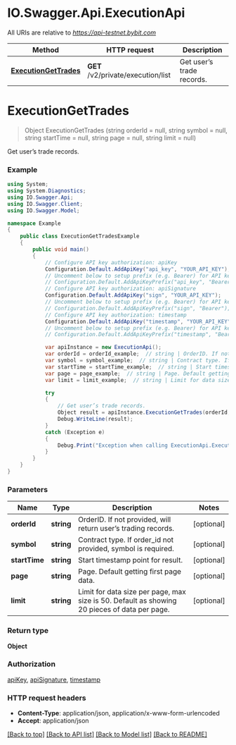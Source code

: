 # IO.Swagger.Api.ExecutionApi

All URIs are relative to *https://api-testnet.bybit.com*

Method | HTTP request | Description
------------- | ------------- | -------------
[**ExecutionGetTrades**](ExecutionApi.md#executiongettrades) | **GET** /v2/private/execution/list | Get user’s trade records.


<a name="executiongettrades"></a>
# **ExecutionGetTrades**
> Object ExecutionGetTrades (string orderId = null, string symbol = null, string startTime = null, string page = null, string limit = null)

Get user’s trade records.

### Example
```csharp
using System;
using System.Diagnostics;
using IO.Swagger.Api;
using IO.Swagger.Client;
using IO.Swagger.Model;

namespace Example
{
    public class ExecutionGetTradesExample
    {
        public void main()
        {
            // Configure API key authorization: apiKey
            Configuration.Default.AddApiKey("api_key", "YOUR_API_KEY");
            // Uncomment below to setup prefix (e.g. Bearer) for API key, if needed
            // Configuration.Default.AddApiKeyPrefix("api_key", "Bearer");
            // Configure API key authorization: apiSignature
            Configuration.Default.AddApiKey("sign", "YOUR_API_KEY");
            // Uncomment below to setup prefix (e.g. Bearer) for API key, if needed
            // Configuration.Default.AddApiKeyPrefix("sign", "Bearer");
            // Configure API key authorization: timestamp
            Configuration.Default.AddApiKey("timestamp", "YOUR_API_KEY");
            // Uncomment below to setup prefix (e.g. Bearer) for API key, if needed
            // Configuration.Default.AddApiKeyPrefix("timestamp", "Bearer");

            var apiInstance = new ExecutionApi();
            var orderId = orderId_example;  // string | OrderID. If not provided, will return user’s trading records. (optional) 
            var symbol = symbol_example;  // string | Contract type. If order_id not provided, symbol is required. (optional) 
            var startTime = startTime_example;  // string | Start timestamp point for result. (optional) 
            var page = page_example;  // string | Page. Default getting first page data. (optional) 
            var limit = limit_example;  // string | Limit for data size per page, max size is 50. Default as showing 20 pieces of data per page. (optional) 

            try
            {
                // Get user’s trade records.
                Object result = apiInstance.ExecutionGetTrades(orderId, symbol, startTime, page, limit);
                Debug.WriteLine(result);
            }
            catch (Exception e)
            {
                Debug.Print("Exception when calling ExecutionApi.ExecutionGetTrades: " + e.Message );
            }
        }
    }
}
```

### Parameters

Name | Type | Description  | Notes
------------- | ------------- | ------------- | -------------
 **orderId** | **string**| OrderID. If not provided, will return user’s trading records. | [optional] 
 **symbol** | **string**| Contract type. If order_id not provided, symbol is required. | [optional] 
 **startTime** | **string**| Start timestamp point for result. | [optional] 
 **page** | **string**| Page. Default getting first page data. | [optional] 
 **limit** | **string**| Limit for data size per page, max size is 50. Default as showing 20 pieces of data per page. | [optional] 

### Return type

**Object**

### Authorization

[apiKey](../README.md#apiKey), [apiSignature](../README.md#apiSignature), [timestamp](../README.md#timestamp)

### HTTP request headers

 - **Content-Type**: application/json, application/x-www-form-urlencoded
 - **Accept**: application/json

[[Back to top]](#) [[Back to API list]](../README.md#documentation-for-api-endpoints) [[Back to Model list]](../README.md#documentation-for-models) [[Back to README]](../README.md)

